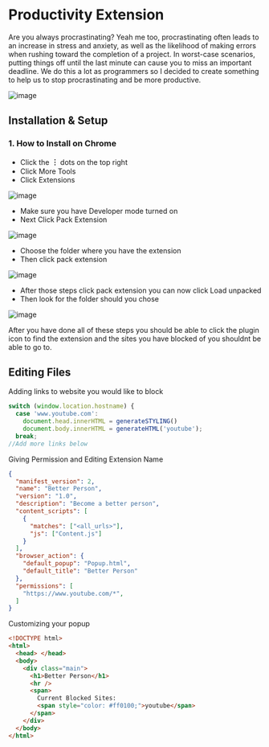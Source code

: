 # Productivity Extension 
Are you always procrastinating?
Yeah me too, procrastinating often leads to an increase in stress and anxiety, as well as the likelihood of making errors when rushing toward the completion of a project. In worst-case scenarios, putting things off until the last minute can cause you to miss an important deadline.
We do this a lot as programmers so I decided to create something to help us to stop procrastinating and be more productive.



![image](https://user-images.githubusercontent.com/70272280/204818505-8c910b89-a96d-491d-8554-a8a33665e648.png)



## Installation & Setup

### 1. How to Install on Chrome
- Click the **︙** dots on the top right
- Click More Tools
- Click Extensions

![image](https://user-images.githubusercontent.com/70272280/204827416-dec6cb61-833e-49c8-8f53-d978227042a5.png)

- Make sure you have Developer mode turned on
- Next Click Pack Extension 

![image](https://user-images.githubusercontent.com/70272280/204891098-b7c956dc-66e7-4b43-9490-60880ee55584.png)

- Choose the folder where you have the extension
- Then click pack extension

![image](https://user-images.githubusercontent.com/70272280/204891311-1b4e5c34-ca2d-47b9-a178-1e5cdfed1ef4.png)

- After those steps click pack extension you can now click Load unpacked
- Then look for the folder should you chose

![image](https://user-images.githubusercontent.com/70272280/204891953-c0d02d15-7972-4e97-8bd3-01107500e282.png)

After you have done all of these steps you should be able to click the plugin icon to find the extension and the sites you have blocked of you shouldnt be able to go to.

## Editing Files
Adding links to website you would like to block
```js
switch (window.location.hostname) {
  case 'www.youtube.com':
    document.head.innerHTML = generateSTYLING()
    document.body.innerHTML = generateHTML('youtube');
  break;
//Add more links below
```

Giving Permission and Editing Extension Name
```json
{
  "manifest_version": 2,
  "name": "Better Person",
  "version": "1.0",
  "description": "Become a better person",
  "content_scripts": [
    {
      "matches": ["<all_urls>"],
      "js": ["Content.js"]
    }
  ],
  "browser_action": {
    "default_popup": "Popup.html",
    "default_title": "Better Person"
  },
  "permissions": [
    "https://www.youtube.com/*",
  ]
}
```
Customizing your popup 
```html
<!DOCTYPE html>
<html>
  <head> </head>
  <body>
    <div class="main">
      <h1>Better Person</h1>
      <hr />
      <span>
        Current Blocked Sites:
        <span style="color: #ff0100;">youtube</span>
      </span>
    </div>
  </body>
</html>
```

